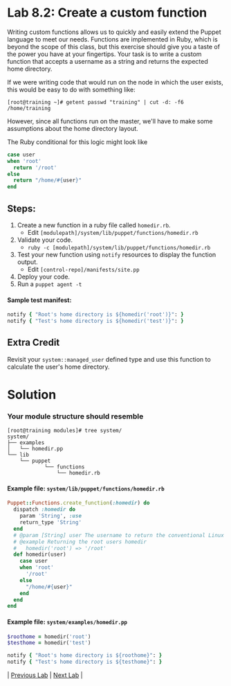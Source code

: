 # Lab 8.2: Create a custom function

Writing custom functions allows us to quickly and easily extend the Puppet language to meet our needs. Functions are implemented in Ruby, which is beyond the scope of this class, but this exercise should give you a taste of the power you have at your fingertips. Your task is to write a custom function that accepts a username as a string and returns the expected home directory.

If we were writing code that would run on the node in which the user exists, this would be easy to do with something like:

```
[root@training ~]# getent passwd "training" | cut -d: -f6
/home/training
```

However, since all functions run on the master, we'll have to make some assumptions about the home directory layout.

The Ruby conditional for this logic might look like

```ruby
case user
when 'root'
  return '/root'
else
  return "/home/#{user}"
end
```

## Steps:

1. Create a new function in a ruby file called `homedir.rb`.
    * Edit `[modulepath]/system/lib/puppet/functions/homedir.rb`
1. Validate your code.
    * `ruby -c [modulepath]/system/lib/puppet/functions/homedir.rb`
1. Test your new function using `notify` resources to display the function output.
    * Edit `[control-repo]/manifests/site.pp`
1. Deploy your code.
1. Run a `puppet agent -t`

#### Sample test manifest:

```ruby
notify { "Root's home directory is ${homedir('root')}": }
notify { "Test's home directory is ${homedir('test')}": }
```

## Extra Credit

Revisit your `system::managed_user` defined type and use this function to calculate the user's home directory.

# Solution

### Your module structure should resemble

```
[root@training modules]# tree system/
system/
├── examples
│   └── homedir.pp
└── lib
    └── puppet
            └── functions
                └── homedir.rb
```

#### Example file: `system/lib/puppet/functions/homedir.rb`

```ruby
Puppet::Functions.create_function(:homedir) do
  dispatch :homedir do
    param 'String', :use
    return_type 'String'
  end
  # @param [String] user The username to return the conventional Linux home directory of
  # @example Returning the root users homedir
  #   homedir('root') => '/root'
  def homedir(user)
    case user
    when 'root'
      '/root'
    else
      "/home/#{user}"
    end
  end
end
```

#### Example file: `system/examples/homedir.pp`

```ruby
$roothome = homedir('root')
$testhome = homedir('test')

notify { "Root's home directory is ${roothome}": }
notify { "Test's home directory is ${testhome}": }
```

|  [Previous Lab](../lab-08.1-Create-a-custom-fact)  |  [Next Lab](../lab-09.1-Managing-file-content)  |